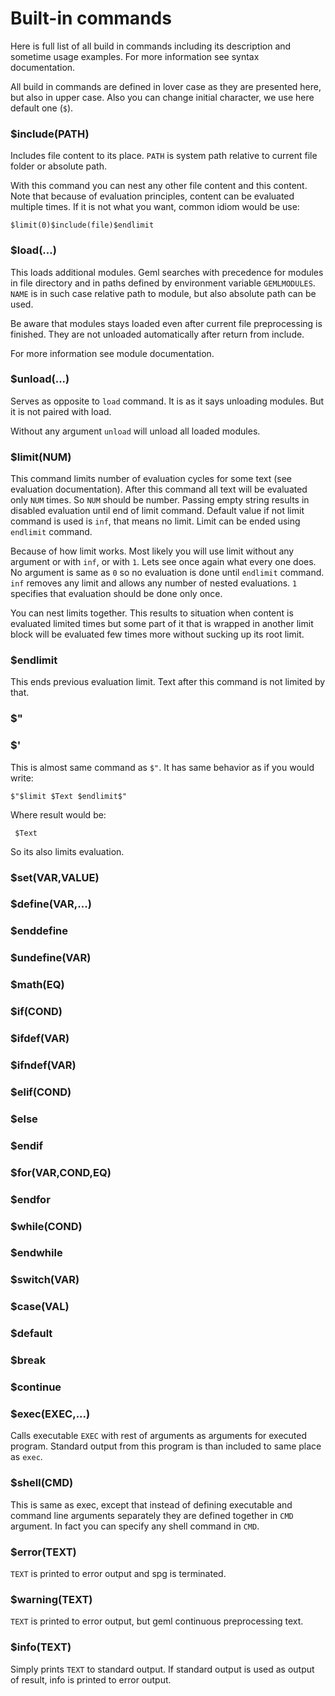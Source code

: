 Built-in commands
=================
Here is full list of all build in commands including its description and sometime
usage examples. For more information see syntax documentation.

All build in commands are defined in lover case as they are presented here, but
also in upper case. Also you can change initial character, we use here default one
(`$`).

###	$include(PATH)
Includes file content to its place. `PATH` is system path relative to current file
folder or absolute path.

With this command you can nest any other file content and this content. Note that
because of evaluation principles, content can be evaluated multiple times. If it
is not what you want, common idiom would be use:
```
$limit(0)$include(file)$endlimit
```

### $load(...)
This loads additional modules. Geml searches with precedence for modules in file
directory and in paths defined by environment variable `GEMLMODULES`. `NAME` is in
such case relative path to module, but also absolute path can be used.

Be aware that modules stays loaded even after current file preprocessing is
finished. They are not unloaded automatically after return from include.

For more information see module documentation.

### $unload(...)
Serves as opposite to `load` command. It is as it says unloading modules. But it
is not paired with load.

Without any argument `unload` will unload all loaded modules.

### $limit(NUM)
This command limits number of evaluation cycles for some text (see evaluation
documentation).  After this command all text will be evaluated only `NUM` times.
So `NUM` should be number. Passing empty string results in disabled evaluation
until end of limit command. Default value if not limit command is used is `inf`,
that means no limit.  Limit can be ended using `endlimit` command.

Because of how limit works. Most likely you will use limit without any argument or
with `inf`, or with `1`. Lets see once again what every one does. No argument is
same as `0` so no evaluation is done until `endlimit` command. `inf` removes any
limit and allows any number of nested evaluations. `1` specifies that evaluation
should be done only once.

You can nest limits together. This results to situation when content is evaluated
limited times but some part of it that is wrapped in another limit block will be
evaluated few times more without sucking up its root limit.

### $endlimit
This ends previous evaluation limit. Text after this command is not limited by
that.

### $"
### $'
This is almost same command as `$"`. It has same behavior as if you would write:
```
$"$limit $Text $endlimit$"
```
Where result would be:
```
 $Text 
```
So its also limits evaluation.

### $set(VAR,VALUE)
### $define(VAR,...)
### $enddefine
### $undefine(VAR)
### $math(EQ)
### $if(COND)
### $ifdef(VAR)
### $ifndef(VAR)
### $elif(COND)
### $else
### $endif
### $for(VAR,COND,EQ)
### $endfor
### $while(COND)
### $endwhile
### $switch(VAR)
### $case(VAL)
### $default
### $break
### $continue
### $exec(EXEC,...)
Calls executable `EXEC` with rest of arguments as arguments for executed program.
Standard output from this program is than included to same place as `exec`.

### $shell(CMD)
This is same as exec, except that instead of defining executable and command line
arguments separately they are defined together in `CMD` argument. In fact you can
specify any shell command in `CMD`.

### $error(TEXT)
`TEXT` is printed to error output and spg is terminated.

### $warning(TEXT)
`TEXT` is printed to error output, but geml continuous preprocessing text.

### $info(TEXT)
Simply prints `TEXT` to standard output. If standard output is used as output of
result, info is printed to error output.
